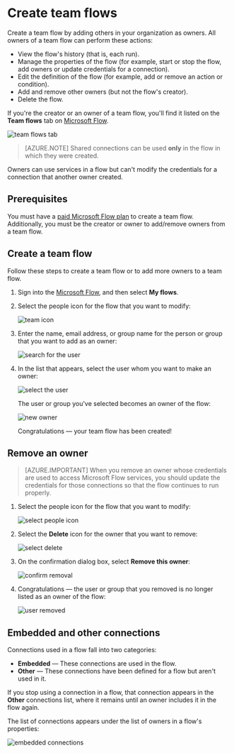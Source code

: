 <properties
    pageTitle="Learn how to add other owners to a flow and create team flows | Microsoft Flow"
    description="Microsoft Flow makes it easy automate repetitive tasks. You can add users or groups as owners and collaborate with them to design and manage flows."
    services=""
    suite="flow"
    documentationCenter="na"
    authors="msftman"
    manager="anneta"
    editor=""
    tags=""/>

<tags
   ms.service="flow"
   ms.devlang="na"
   ms.topic="article"
   ms.tgt_pltfrm="na"
   ms.workload="na"
   ms.date="04/21/2017"
   ms.author="deonhe"/>

# Create team flows #

Create a team flow by adding others in your organization as owners. All owners of a team flow can perform these actions:

- View the flow's history (that is, each run).
- Manage the properties of the flow (for example, start or stop the flow, add owners or update credentials for a connection).
- Edit the definition of the flow (for example, add or remove an action or condition).
- Add and remove other owners (but not the flow's creator).
- Delete the flow.

If you're the creator or an owner of a team flow, you'll find it listed on the **Team flows** tab on [Microsoft Flow](https://flow.microsoft.com).

![team flows tab](./media/create-team-flows/addowner5.png)

>[AZURE.NOTE] Shared connections can be used **only** in the flow in which they were created.

Owners can use services in a flow but can't modify the credentials for a connection that another owner created.

## Prerequisites ##

You must have a [paid Microsoft Flow plan](https://flow.microsoft.com/pricing/) to create a team flow. Additionally, you must be the creator or owner to add/remove owners from a team flow.

## Create a team flow ##

Follow these steps to create a team flow or to add more owners to a team flow.

1. Sign into the [Microsoft Flow](https://flow.microsoft.com), and then select **My flows**.

1. Select the people icon for the flow that you want to modify:

    ![team icon](./media/create-team-flows/addowner1.png)

1. Enter the name, email address, or group name for the person or group that you want to add as an owner:

    ![search for the user](./media/create-team-flows/addowner2.png)

1. In the list that appears, select the user whom you want to make an owner:

    ![select the user](./media/create-team-flows/addowner3.png)

     The user or group you've selected becomes an owner of the flow:

    ![new owner](./media/create-team-flows/addowner4.png)

     Congratulations &mdash; your team flow has been created!

## Remove an owner ##

>[AZURE.IMPORTANT] When you remove an owner whose credentials are used to access Microsoft Flow services, you should update the credentials for those connections so that the flow continues to run properly.

1. Select the people icon for the flow that you want to modify:

    ![select people icon](./media/create-team-flows/removeowner1.png)

1. Select the **Delete** icon for the owner that you want to remove:

    ![select delete](./media/create-team-flows/removeowner2.png)

1. On the confirmation dialog box, select **Remove this owner**:

    ![confirm removal](./media/create-team-flows/removeowner3.png)

1. Congratulations &mdash; the user or group that you removed is no longer listed as an owner of the flow:

    ![user removed](./media/create-team-flows/removeowner4.png)

## Embedded and other connections ##

Connections used in a flow fall into two categories:

- **Embedded** &mdash; These connections are used in the flow.
- **Other** &mdash; These connections have been defined for a flow but aren't used in it.

If you stop using a connection in a flow, that connection appears in the **Other** connections list, where it remains until an owner includes it in the flow again.

The list of connections appears under the list of owners in a flow's properties:

![embedded connections](./media/create-team-flows/embeddedconnections.png)
